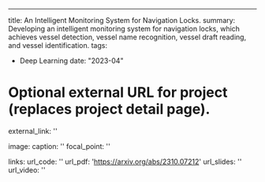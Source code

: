 ---
title: An Intelligent Monitoring System for Navigation Locks.
summary: Developing an intelligent monitoring system for navigation locks, which achieves vessel detection, vessel name recognition, vessel draft reading, and vessel identification. 
tags: 
  - Deep Learning
date: "2023-04"

# Optional external URL for project (replaces project detail page).
external_link: ''

image: 
  caption: ''
  focal_point: ''

links: 
url_code: ''
url_pdf: 'https://arxiv.org/abs/2310.07212'
url_slides: ''
url_video: ''
